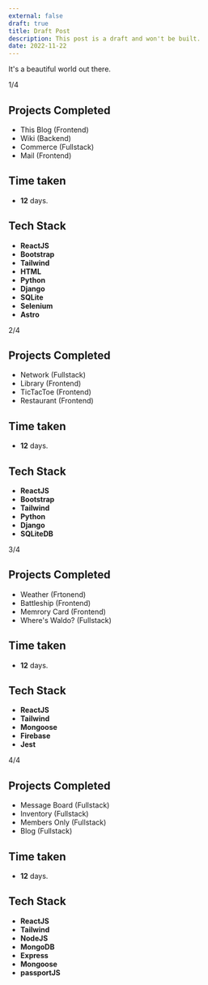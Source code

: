 ```yaml
---
external: false
draft: true
title: Draft Post
description: This post is a draft and won't be built.
date: 2022-11-22
---
```


It's a beautiful world out there.

1/4
## Projects Completed
- This Blog (Frontend)
- Wiki (Backend)
- Commerce (Fullstack)
- Mail (Frontend)

## Time taken
- **12** days.

## Tech Stack
- **ReactJS**
- **Bootstrap**
- **Tailwind**
- **HTML**
- **Python**
- **Django** 
- **SQLite**
- **Selenium**
- **Astro**

2/4
## Projects Completed
- Network (Fullstack)
- Library (Frontend)
- TicTacToe (Frontend)
- Restaurant (Frontend)

## Time taken
- **12** days.

## Tech Stack
- **ReactJS**
- **Bootstrap**
- **Tailwind**
- **Python**
- **Django** 
- **SQLiteDB**

3/4
## Projects Completed
- Weather (Frtonend)
- Battleship (Frontend)
- Memrory Card (Frontend)
- Where's Waldo? (Fullstack)

## Time taken
- **12** days.

## Tech Stack
- **ReactJS**
- **Tailwind**
- **Mongoose**
- **Firebase**
- **Jest**

4/4
## Projects Completed
- Message Board (Fullstack)
- Inventory (Fullstack)
- Members Only (Fullstack)
- Blog (Fullstack)

## Time taken
- **12** days.

## Tech Stack
- **ReactJS**
- **Tailwind**
- **NodeJS**
- **MongoDB** 
- **Express**
- **Mongoose**
- **passportJS**

